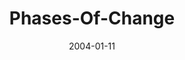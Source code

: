 ---
layout: music 
title: "Phases-Of-Change"
series: "The DNA Of Change"
date: 2004-01-11 
description: "There’s one thing that seems to be a constant presence in our lives&#58; change. In this series we’ll take an inside look at this challenging and sometimes intimidating issue and how we can learn to not only deal with it, but use it to our advantage in everyd"
audio: "http://www.crossroads.net/audio/2004/2004_01_DNA_Of_Change/DNA_of_Change_02_01--11-04_Phases_Of_Change.mp3"
audio-duration: "35:57"
src: "http://www.crossroads.net/players/media/mediumHz/bigscreen.dna.jpg"
---